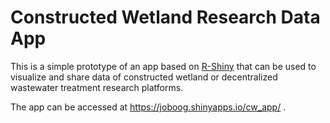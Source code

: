 # Constructed Wetland Research Data App

This is a simple prototype of an app based on [R-Shiny](https://shiny.rstudio.com/) that can be used to visualize and share data of constructed wetland or decentralized wastewater treatment research platforms.

The app can be accessed at https://joboog.shinyapps.io/cw_app/ .
